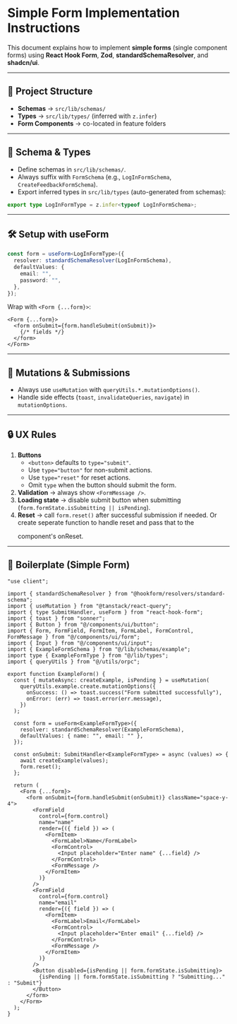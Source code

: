 # Simple Form Implementation Instructions

This document explains how to implement **simple forms** (single component forms) using **React Hook Form**, **Zod**, **standardSchemaResolver**, and **shadcn/ui**.

---

## 📂 Project Structure

- **Schemas** → `src/lib/schemas/`
- **Types** → `src/lib/types/` (inferred with `z.infer`)
- **Form Components** → co-located in feature folders

---

## 🧩 Schema & Types

- Define schemas in `src/lib/schemas/`.
- Always suffix with `FormSchema` (e.g., `LogInFormSchema`, `CreateFeedbackFormSchema`).
- Export inferred types in `src/lib/types` (auto-generated from schemas):

```ts
export type LogInFormType = z.infer<typeof LogInFormSchema>;
```

---

## 🛠 Setup with useForm

```ts
const form = useForm<LogInFormType>({
  resolver: standardSchemaResolver(LogInFormSchema),
  defaultValues: {
    email: "",
    password: "",
  },
});
```

Wrap with `<Form {...form}>`:

```tsx
<Form {...form}>
  <form onSubmit={form.handleSubmit(onSubmit)}>
    {/* fields */}
  </form>
</Form>
```

---

## 🔄 Mutations & Submissions

- Always use `useMutation` with `queryUtils.*.mutationOptions()`.
- Handle side effects (`toast`, `invalidateQueries`, `navigate`) in `mutationOptions`.

---

## 🔒 UX Rules

1. **Buttons**
   - `<button>` defaults to `type="submit"`.
   - Use `type="button"` for non-submit actions.
   - Use `type="reset"` for reset actions.
   - Omit `type` when the button should submit the form.
2. **Validation** → always show `<FormMessage />`.
3. **Loading state** → disable submit button when submitting (`form.formState.isSubmitting || isPending`).
4. **Reset** → call `form.reset()` after successful submission if needed. Or create seperate function to handle reset and pass that to the <form></form> component's onReset.

---

## 📝 Boilerplate (Simple Form)

```tsx
"use client";

import { standardSchemaResolver } from "@hookform/resolvers/standard-schema";
import { useMutation } from "@tanstack/react-query";
import { type SubmitHandler, useForm } from "react-hook-form";
import { toast } from "sonner";
import { Button } from "@/components/ui/button";
import { Form, FormField, FormItem, FormLabel, FormControl, FormMessage } from "@/components/ui/form";
import { Input } from "@/components/ui/input";
import { ExampleFormSchema } from "@/lib/schemas/example";
import type { ExampleFormType } from "@/lib/types";
import { queryUtils } from "@/utils/orpc";

export function ExampleForm() {
  const { mutateAsync: createExample, isPending } = useMutation(
    queryUtils.example.create.mutationOptions({
      onSuccess: () => toast.success("Form submitted successfully"),
      onError: (err) => toast.error(err.message),
    })
  );

  const form = useForm<ExampleFormType>({
    resolver: standardSchemaResolver(ExampleFormSchema),
    defaultValues: { name: "", email: "" },
  });

  const onSubmit: SubmitHandler<ExampleFormType> = async (values) => {
    await createExample(values);
    form.reset();
  };

  return (
    <Form {...form}>
      <form onSubmit={form.handleSubmit(onSubmit)} className="space-y-4">
        <FormField
          control={form.control}
          name="name"
          render={({ field }) => (
            <FormItem>
              <FormLabel>Name</FormLabel>
              <FormControl>
                <Input placeholder="Enter name" {...field} />
              </FormControl>
              <FormMessage />
            </FormItem>
          )}
        />
        <FormField
          control={form.control}
          name="email"
          render={({ field }) => (
            <FormItem>
              <FormLabel>Email</FormLabel>
              <FormControl>
                <Input placeholder="Enter email" {...field} />
              </FormControl>
              <FormMessage />
            </FormItem>
          )}
        />
        <Button disabled={isPending || form.formState.isSubmitting}>
          {isPending || form.formState.isSubmitting ? "Submitting..." : "Submit"}
        </Button>
      </form>
    </Form>
  );
}
```
